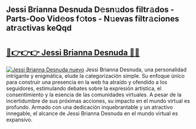 ## Jessi Brianna Desnuda D𝚎sn𝚞dos filtr𝚊dos - Parts-Ooo Vid𝚎os f𝚘tos - N𝚞evas filtr𝚊ciones atr𝚊ctivas keQqd

# <h2><a href="http://mb8mc4.tromn.icu/?c=Jessi+Brianna+Desnuda">🔗👉👉👉 Jessi Brianna Desnuda 🔗🔗</a></h2>

[![Jessi Brianna Desnuda nuevo](https://i.imgur.com/pEAQMta.gif)](http://mb8mc4.tromn.icu/?c=Jessi+Brianna+Desnuda)
Jessi Brianna Desnuda, una personalidad intrigante y enigmática, elude la categorización simple. Su enfoque único para construir una presencia en la web ha atraído y ofendido a los seguidores, estimulando debates sobre la expresión artística, el consentimiento y la esencia de las comunidades virtuales. A pesar de la incertidumbre de sus próximas acciones, su impacto en el mundo virtual es profundo. Armado con una dedicación inquebrantable y un atractivo innegable, el alcance de Jessi Brianna Desnuda en el mundo virtual es expansivo.
